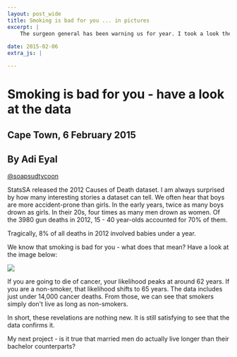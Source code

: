 ```yaml
---
layout: post_wide
title: Smoking is bad for you ... in pictures
excerpt: |
    The surgeon general has been warning us for year. I took a look the at Causes of Death data from 2012. Yep - turns out that it's true.
 
date: 2015-02-06
extra_js: |

---
```


# Smoking is bad for you - have a look at the data

## Cape Town, 6 February 2015
## By Adi Eyal
[@soapsudtycoon](https://twitter.com/soapsudtycoon)

StatsSA released the 2012 Causes of Death dataset. I am always surprised by how many interesting stories a dataset can tell. We often hear that boys are more accident-prone than girls. In the early years, twice as many boys drown as girls. In their 20s, four times as many men drown as women. Of the 3980 gun deaths in 2012, 15 - 40 year-olds accounted for 70% of them. 

Tragically, 8% of all deaths in 2012 involved babies under a year.

We know that smoking is bad for you - what does that mean? Have a look at the image below:

<img src="{{ site_url }}/img/blog_smokers.png">

If you are going to die of cancer, your likelihood peaks at around 62 years. If you are a non-smoker, that likelihood shifts to 65 years. The data includes just under 14,000 cancer deaths. From those, we can see that smokers simply don't live as long as non-smokers.

In short, these revelations are nothing new. It is still satisfying to see that the data confirms it. 

My next project - is it true that married men do actually live longer than their bachelor counterparts?
